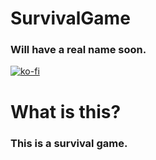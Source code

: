 # SurvivalGame
### Will have a real name soon.

[![ko-fi](https://ko-fi.com/img/githubbutton_sm.svg)](https://ko-fi.com/Z8Z74Z86I)

# What is this?
### This is a survival game.
